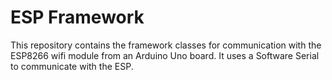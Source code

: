 # ESP Framework

This repository contains the framework classes for communication with the ESP8266 wifi module from an Arduino Uno board. It uses a Software Serial to communicate with the ESP.
